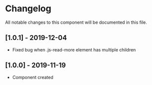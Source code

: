 # Changelog
All notable changes to this component will be documented in this file.

## [1.0.1] - 2019-12-04
- Fixed bug when .js-read-more element has multiple children 

## [1.0.0] - 2019-11-19
- Component created
